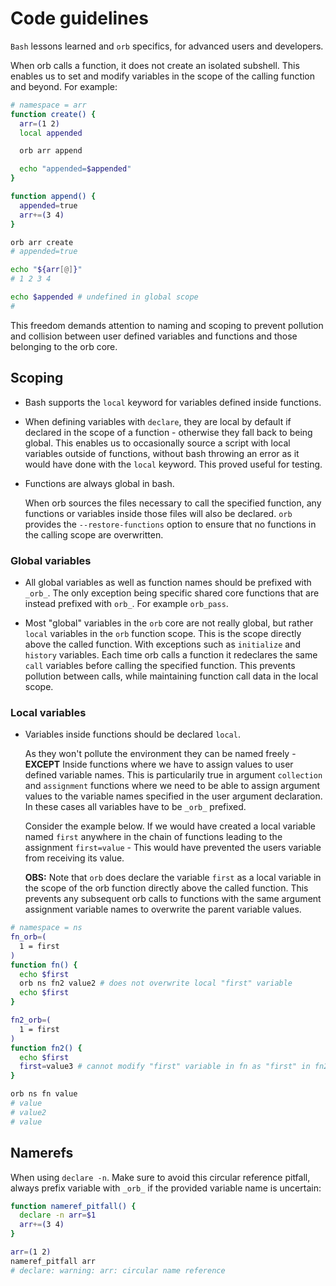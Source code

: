 # Code guidelines

`Bash` lessons learned and `orb` specifics, for advanced users and developers. 

When orb calls a function, it does not create an isolated subshell. This enables us to set and modify variables in the scope of the calling function and beyond. For example:

```BASH
# namespace = arr
function create() {
  arr=(1 2)
  local appended

  orb arr append

  echo "appended=$appended"
}

function append() {
  appended=true
  arr+=(3 4)  
}

orb arr create
# appended=true

echo "${arr[@]}"
# 1 2 3 4

echo $appended # undefined in global scope
# 
```

This freedom demands attention to naming and scoping to prevent pollution and collision between user defined variables and functions and those belonging to the orb core.

## Scoping
- Bash supports the `local` keyword for variables defined inside functions.
  
- When defining variables with `declare`, they are local by default if declared in the scope of a function - otherwise they fall back to being global. This enables us to occasionally source a script with local variables outside of functions, without bash throwing an error as it would have done with the `local` keyword. This proved useful for testing.

- Functions are always global in bash. 
  
  When orb sources the files necessary to call the specified function, any functions or variables inside those files will also be declared. `orb` provides the `--restore-functions` option to ensure that no functions in the calling scope are overwritten.


### Global variables

- All global variables as well as function names should be prefixed with `_orb_`. The only exception being specific shared core functions that are instead prefixed with `orb_`. For example `orb_pass`.
  
- Most "global" variables in the `orb` core are not really global, but rather `local` variables in the `orb` function scope. This is the scope directly above the called function. With exceptions such as `initialize` and `history` variables. Each time orb calls a function it redeclares the same `call` variables before calling the specified function. This prevents pollution between calls, while maintaining function call data in the local scope.

### Local variables 
- Variables inside functions should be declared `local`. 

  As they won't pollute the environment they can be named freely - **EXCEPT** Inside functions where we have to assign values to user defined variable names. This is particularily true in argument `collection` and `assignment` functions where we need to be able to assign argument values to the variable names specified in the user argument declaration. In these cases all variables have to be `_orb_` prefixed.
  
  Consider the example below. If we would have created a local variable named `first` anywhere in the chain of functions leading to the assignment `first=value` - This would have prevented the users variable from receiving its value. 

  **OBS:** Note that `orb` does declare the variable `first` as a local variable in the scope of the orb function directly above the called function. This prevents any subsequent orb calls to functions with the same argument assignment variable names to overwrite the parent variable values.


```BASH
# namespace = ns
fn_orb=(
  1 = first
)
function fn() {
  echo $first
  orb ns fn2 value2 # does not overwrite local "first" variable
  echo $first
}

fn2_orb=(
  1 = first
)
function fn2() {
  echo $first
  first=value3 # cannot modify "first" variable in fn as "first" in fn2 is local 
}

orb ns fn value
# value
# value2
# value
```

## Namerefs
When using `declare -n`. Make sure to avoid this circular reference pitfall, always prefix variable with `_orb_` if the provided variable name is uncertain:

```BASH
function nameref_pitfall() {
  declare -n arr=$1
  arr+=(3 4)
}

arr=(1 2)
nameref_pitfall arr
# declare: warning: arr: circular name reference
```

